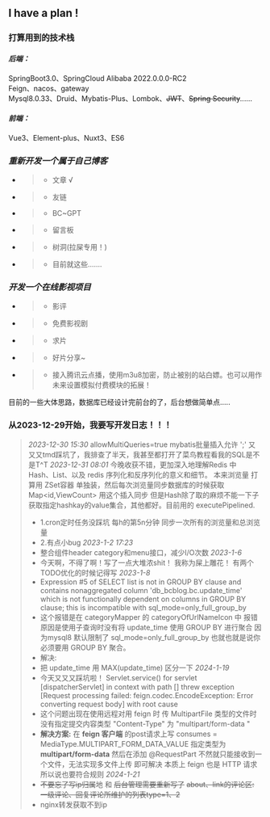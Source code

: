 ## I have a plan !
### 打算用到的技术栈
#### *后端：*
SpringBoot3.0、SpringCloud Alibaba 2022.0.0.0-RC2</br>
Feign、nacos、gateway</br>
Mysql8.0.33、Druid、Mybatis-Plus、Lombok、~~JWT~~、~~Spring Security~~......</br>
#### *前端：*
Vue3、Element-plus、Nuxt3、ES6

### *重新开发一个属于自己博客*
* > * 文章 √
* > * 友链
* > * BC~GPT
* > * 留言板
* > * 树洞(拉屎专用！)
* > * 目前就这些.......
### *开发一个在线影视项目*
* > * 影评
* > * 免费影视剧
* > * 求片
* > * 好片分享~
* > * 接入腾讯云点播，使用m3u8加密，防止被别的站白嫖。也可以用作未来设置模拟付费模块的拓展！</br>

目前的一些大体思路，数据库已经设计完前台的了，后台想做简单点.....

### 从2023-12-29开始，我要写开发日志！！！
> *2023-12-30 15:30* 
> allowMultiQueries=true mybatis批量插入允许 ';' 又又又tmd踩坑了，我排查了半天，我甚至都打开了菜鸟教程看我的SQL是不是T^T 
> *2023-12-31 08:01*
> 今晚收获不错，更加深入地理解Redis 中 Hash、List、以及 redis 序列化和反序列化的意义和细节。
> 本来浏览量 打算用 ZSet容器 单独装，然后每次浏览量同步数据库的时候获取Map<id,ViewCount> 用这个插入同步
> 但是Hash除了取的麻烦不能一下子获取指定hashkay的value集合，其他都好。目前用的 executePipelined.
> * 1.cron定时任务没踩坑 每h的第5n分钟 同步一次所有的浏览量和总浏览量
> * 2.有点小bug
> *2023-1-2 17:23*
> * 整合组件header category和menu接口，减少I/O次数
> *2023-1-6*
> * 今天啊，不得了啊！写了一点大堆浓shit！ 我称为屎上雕花！ 有两个 TODO优化的时候记得写
> *2023-1-8*
> * Expression #5 of SELECT list is not in GROUP BY clause and contains nonaggregated column 'db_bcblog.bc.update_time' which is not functionally dependent on columns in GROUP BY clause; this is incompatible with sql_mode=only_full_group_by
> * 这个报错是在 categoryMapper 的 categoryOfUrlNameIcon 中 报错原因是使用子查询时没有将 update_time 使用 GROUP BY 进行聚合 因为mysql8 默认限制了 sql_mode=only_full_group_by 也就也就是说你必须要用 GROUP BY 聚合。
> * 解决: 
> * 把 update_time 用 MAX(update_time) 区分一下
> *2024-1-19*
> * 今天又又又踩坑啦！ Servlet.service() for servlet [dispatcherServlet] in context with path [] threw exception [Request processing failed: feign.codec.EncodeException: Error converting request body] with root cause
> * 这个问题出现在使用远程对用 feign 时 传 MultipartFile 类型的文件时 没有指定提交内容类型 "Content-Type" 为 "multipart/form-data "
> * **解决方案:** 在 **feign 客户端** 的post请求上写 consumes = MediaType.MULTIPART_FORM_DATA_VALUE 指定类型为 **multipart/form-data** 然后在添加 @RequestPart 不然就只能接收到一个文件，无法实现多文件上传 即可解决 本质上 feign 也是 HTTP 请求所以说也要符合规则
> *2024-1-21*
> * ~~不要忘了写ip归属~~地 和 ~~后台管理需要重新写了~~ ~~about、link的评论区: 一级评论、回复评论所维护的列表type=1、2~~
> * nginx转发获取不到ip